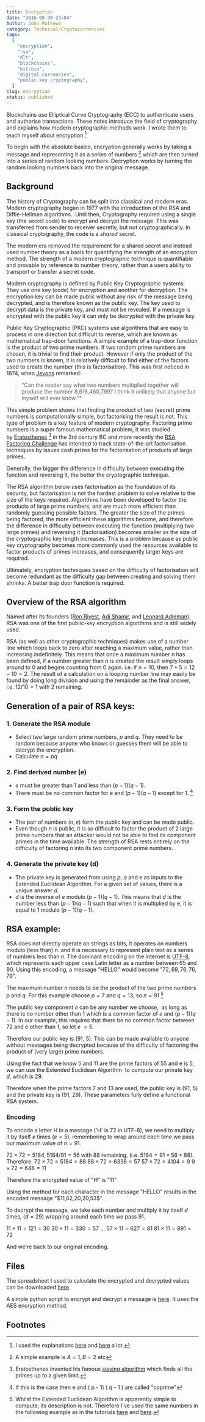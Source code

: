 ```yaml
---
title: Encryption
date: "2016-08-30 23:04"
Author: John Mathews
category: Technical/Cryptocurrencies
tags:
  [
    "encryption",
    "rsa",
    "dlt",
    "blockchains",
    "bitcoin",
    "digital currencies",
    "public key cryptography",
  ]
slug: encryption
status: published
---
```


Blockchains use Elliptical Curve Cryptography (ECC) to authenticate users and
authorise transactions. These notes introduce the field of cryptography and
explains how modern cryptographic methods work. I wrote them to teach myself
about encryption [^1]

To begin with the absolute basics, encryption generally works by taking a
message and representing it as a series of numbers [^2] which are then turned
into a series of random looking numbers. Decryption works by turning the random
looking numbers back into the original message.

## Background

The history of Cryptography can be split into classical and modern eras. Modern
cryptography began in 1977 with the introduction of the RSA and Diffie-Hellman
algorithms.  Until then, Cryptography required using a single key (the secret
code) to encrypt and decrypt the message. This was transferred from sender to
receiver secretly, but not cryptographically. In classical cryptography, the
code is a *shared* secret.

The modern era removed the requirement for a shared secret and instead used
number theory as a basis for quantifying the strength of an encryption method.
The strength of a modern cryptographic technique is quantifiable and provable by
reference to number theory, rather than a users ability to transport or transfer
a secret code.

Modern cryptography is defined by Public Key Cryptographic systems. They use one
key (code) for encryption and another for decryption. The encryption key can be
made public without any risk of the message being decrypted, and is therefore
known as the public key. The key used to decrypt data is the private key, and
must not be revealed. If a message is encrypted with the public key it can only
be decrypted with the private key.

Public Key Cryptographic (PKC) systems use algorithms that are easy to process
in one direction but difficult to reverse, which are known as mathematical
trap-door functions. A simple example of a trap-door function is the product of
two prime numbers. If two random prime numbers are chosen, it is trivial to find
their product. However if only the product of the two numbers is known, it is
relatively difficult to find either of the factors used to create the number
(this is factorisation). This was first noticed in 1874, when
[Jevons](https://en.wikipedia.org/wiki/William_Stanley_Jevons#Jevons.27_number)
remarked:

> "Can the reader say what two numbers multiplied together will produce the number 8,616,460,799? I think it unlikely that anyone but myself will ever know."\*

This simple problem shows that finding the product of two (secret) prime numbers
is computationally simple, but factorising the result is not. This type of
problem is a key feature of modern cryptography. Factoring prime numbers is a
super famous mathematical problem, it was studied
by [Eratosthenes](https://en.wikipedia.org/wiki/Eratosthenes) [^3] in the 3rd
century BC and more recently the [RSA Factoring
Challenge](https://en.wikipedia.org/wiki/RSA_Factoring_Challenge) has intended
to track state-of-the-art factorisation techniques by issues cash prizes for the
factorisation of products of large primes.

Generally, the bigger the difference in difficulty between executing the
function and reversing it, the better the cryptographic technique.

The RSA algorithm below uses factorisation as the foundation of its security,
but factorisation is not the hardest problem to solve relative to the size of
the keys required. Algorithms have been developed to factor the products of
large prime numbers, and are much more efficient than randomly guessing possible
factors. The greater the size of the primes being factored, the more efficient
these algorithms become, and therefore the difference in difficulty between
executing the function (multiplying two large primes) and reversing it
(factorisation) becomes smaller as the size of the cryptographic key length
increases. This is a problem because as public key cryptography becomes more
commonly used the resources available to factor products of primes increases,
and consequently larger keys are required.

Ultimately, encryption techniques based on the difficulty of factorisation will
become redundant as the difficulty gap between creating and solving them
shrinks. A better trap door function is required.

## Overview of the RSA algorithm

Named after its founders ([Ron Rivest](https://en.wikipedia.org/wiki/Ron_Rivest "Ron Rivest"), [Adi Shamir](https://en.wikipedia.org/wiki/Adi_Shamir "Adi
Shamir"), and [Leonard Adleman](https://en.wikipedia.org/wiki/Leonard_Adleman "Leonard ")), RSA was one of the first public-key encryption algorithms and is
still widely used.

RSA (as well as other cryptographic techniques) makes use of a number line which
loops back to zero after reaching a maximum value, rather than increasing
indefinitely. This means that once a maximum number $n$ has been defined, if a
number greater than $n$ is created the result simply loops around to 0 and
begins counting from 0 again. i.e. if $n = 10$, then $7 + 5 = 12 - 10 = 2$. The
result of a calculation on a looping number line may easily be found by doing
long division and using the remainder as the final answer, i.e. $12 / 10 = 1$
with $2$ remaining.

## Generation of a pair of RSA keys:

### 1. Generate the RSA module

- Select two large random prime numbers, $p$ and $q$. They need to be random because anyone who knows or guesses them will be able to decrypt the encryption.
- Calculate $n = pq$

### 2. Find derived number (e)

- *e* must be greater than 1 and less than $( p - 1)( q - 1)$.
- There must be no common factor for e and $( p - 1)( q - 1)$ except for 1. [^4]

### 3. Form the public key

- The pair of numbers $(n, e)$ form the public key and can be made public.
- Even though $n$ is public, it is so difficult to factor the product of 2 large prime numbers that an attacker would not be able to find its component primes in the time available. The strength of RSA rests entirely on the difficulty of factoring $n$ into its two component prime numbers.

### 4. Generate the private key (d)

- The private key is generated from using $p$, $q$ and e as inputs to the Extended Euclidean Algorithm. For a given set of values, there is a unique answer $d$.
- $d$ is the inverse of $e$ modulo $( p - 1)( q - 1 )$. This means that $d$ is the number less than $( p - 1 ) ( q - 1 )$ such that when it is multiplied by e, it is equal to $1$ modulo $( p - 1 ) ( q - 1 )$.

## RSA example:

RSA does not directly operate on strings as bits, it operates on numbers modulo
(less than) $n$. and it is necessary to represent plain text as a series of
numbers less than $n$. The dominant encoding on the internet
is [UTF-8](https://en.wikipedia.org/wiki/UTF-8), which represents each
upper case Latin letter as a number between 65 and 90. Using this encoding, a
message "HELLO" would become "$72, 69, 76, 76, 79$".

The maximum number $n$ needs to be the product of the two prime numbers $p$ and
$q$. For this example choose $p = 7$ and $q = 13$, so $n  = 91$ [^5]

The public key component *e* can be any number we choose,  as long as there is
no number other than 1 which is a common factor of *e* and $( p - 1 ) ( q - 1
)$. In our example, this requires that there be no common factor between
72 and e other than 1, so let _e_ $= 5$.

Therefore our public key is (91, 5). This can be made available to anyone
without messages being decrypted because of the difficulty of factoring the
product of (very large) prime numbers.

Using the fact that we know 5 and 11 are the prime factors of 55 and e is 5, we
can use the Extended Euclidean Algorithm  to compute our private key $d$, which
is 29.

Therefore when the prime factors 7 and 13 are used, the public key is (91, 5)
and the private key is (91, 29). These parameters fully define a functional RSA
system.

### Encoding

To encode a letter H in a message ('H' is $72$ in UTF-8), we need to multiply it
by itself $e$ times ($e = 5$), remembering to wrap around each time we pass our
maximum value of $n = 91$.

$72 \times 72 = 5184, 5184 / 91 = 56$ with $88$ remaining, (i.e. $5184 = 91 \times 56 + 88$). Therefore:
$72 \times 72 = 5184 = 88$
$88 \times 72 = 6336 = 57$
$57 \times 72 = 4104 = 9$
$9 \times 72 = 648 = 11$

Therefore the encrypted value of "H" is "$11$"

Using the method for each character in the message "HELLO" results in the
encoded message "\$11,62,20,20,53\$".

To decrypt the message, we take each number and multiply it by itself $d$ times,
($d=29$) wrapping around each time we pass $91$.

$11 \times 11 = 121 = 30$
$30 \times 11 = 330 = 57$
...
$57 \times 11 = 627 = 81$
$81 \times 11 = 891 = 72$

And we're back to our original encoding.

## Files

The spreadsheet I used to calculate the encrypted and decrypted values can be
downloaded [here]({attach}/documents/RSA-Example.xlsx).

A simple python script to encrypt and decrypt a message is
[here]({attach}/documents/AES_Example.py). It uses the AES encryption method.

## Footnotes

[^1]: I used the explanations [here](http://www.tutorialspoint.com/cryptography/public_key_encryption.htm) and [here](https://blog.cloudflare.com/a-relatively-easy-to-understand-primer-on-elliptic-curve-cryptography/) a lot.
[^2]: A simple example is $A=1, B=2$ etc
[^3]: Eratosthenes invented his famous [sieving algorithm](https://en.wikipedia.org/wiki/Sieve_of_Eratosthenes) which finds all the primes up to a given limit.
[^4]: If this is the case then e and ( p - 1) ( q - 1 ) are called "coprime"
[^5]: Whilst the Extended Euclidean Algorithm is apparently simple to compute, its description is not. Therefore I've used the same numbers in the following example as in the tutorials [here](http://www.tutorialspoint.com/cryptography/public_key_encryption.htm) and [here](http://arstechnica.com/security/2013/10/a-relatively-easy-to-understand-primer-on-elliptic-curve-cryptography/).
